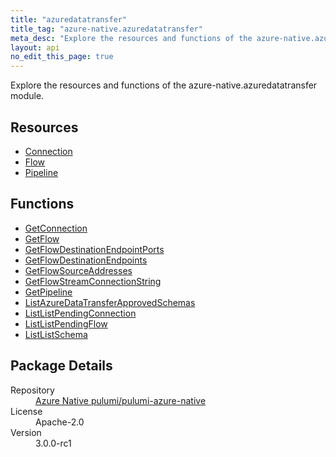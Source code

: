 ```yaml
---
title: "azuredatatransfer"
title_tag: "azure-native.azuredatatransfer"
meta_desc: "Explore the resources and functions of the azure-native.azuredatatransfer module."
layout: api
no_edit_this_page: true
---
```


<!-- WARNING: this file was generated by Pulumi Docs Generator. -->
<!-- Do not edit by hand unless you're certain you know what you are doing! -->

Explore the resources and functions of the azure-native.azuredatatransfer module.

<h2 id="resources">Resources</h2>
<ul class="api">
    <li><a href="connection/" title="Connection">Connection</a></li>
    <li><a href="flow/" title="Flow">Flow</a></li>
    <li><a href="pipeline/" title="Pipeline">Pipeline</a></li>
</ul>

<h2 id="functions">Functions</h2>
<ul class="api">
    <li><a href="getconnection/" title="GetConnection">GetConnection</a></li>
    <li><a href="getflow/" title="GetFlow">GetFlow</a></li>
    <li><a href="getflowdestinationendpointports/" title="GetFlowDestinationEndpointPorts">GetFlowDestinationEndpointPorts</a></li>
    <li><a href="getflowdestinationendpoints/" title="GetFlowDestinationEndpoints">GetFlowDestinationEndpoints</a></li>
    <li><a href="getflowsourceaddresses/" title="GetFlowSourceAddresses">GetFlowSourceAddresses</a></li>
    <li><a href="getflowstreamconnectionstring/" title="GetFlowStreamConnectionString">GetFlowStreamConnectionString</a></li>
    <li><a href="getpipeline/" title="GetPipeline">GetPipeline</a></li>
    <li><a href="listazuredatatransferapprovedschemas/" title="ListAzureDataTransferApprovedSchemas">ListAzureDataTransferApprovedSchemas</a></li>
    <li><a href="listlistpendingconnection/" title="ListListPendingConnection">ListListPendingConnection</a></li>
    <li><a href="listlistpendingflow/" title="ListListPendingFlow">ListListPendingFlow</a></li>
    <li><a href="listlistschema/" title="ListListSchema">ListListSchema</a></li>
</ul>

<h2 id="package-details">Package Details</h2>
<dl class="package-details">
	<dt>Repository</dt>
	<dd><a href="https://github.com/pulumi/pulumi-azure-native">Azure Native pulumi/pulumi-azure-native</a></dd>
	<dt>License</dt>
	<dd>Apache-2.0</dd>
	<dt>Version</dt>
	<dd>3.0.0-rc1</dd>
</dl>


